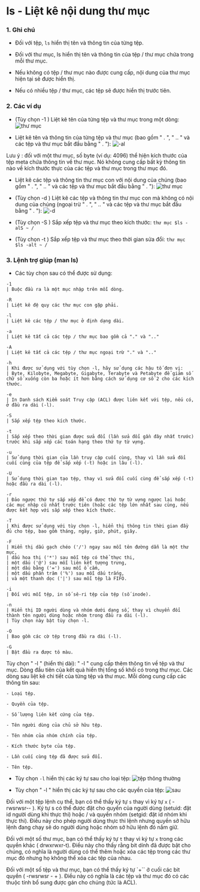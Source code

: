 ﻿# ls - Liệt kê nội dung thư mục





### 1. Ghi chú
- Đối với tệp, `ls` hiển thị tên và thông tin của từng tệp.

- Đối với thư mục, ls hiển thị tên và thông tin của tệp / thư mục chứa trong mỗi thư mục.

- Nếu không có tệp / thư mục nào được cung cấp, nội dung của thư mục hiện tại sẽ được hiển thị.

- Nếu có nhiều tệp / thư mục, các tệp sẽ được hiển thị trước tiên.

### 2. Các ví dụ
- (Tùy chọn -1 ) Liệt kê tên của từng tệp và thư mục trong một dòng:
![thư mục](https://user-images.githubusercontent.com/84270045/142849147-bf88dfbb-cce9-4a97-8a3a-3a0b810ef218.png)

- Liệt kê tên và thông tin của từng tệp và thư mục (bao gồm " . ", " .. " và các tệp và thư mục bắt đầu bằng " . "):
![-al](https://user-images.githubusercontent.com/84270045/142849377-4c893b71-e999-4e6d-8075-a20f812d3c57.png)

Lưu ý : đối với một thư mục, số byte (ví dụ: 4096) thể hiện kích thước của tệp meta chứa thông tin về thư mục. Nó không cung cấp bất kỳ thông tin nào về kích thước thực của các tệp và thư mục trong thư mục đó.

- Liệt kê các tệp và thông tin thư mục con với nội dung của chúng (bao gồm " . ", " .. " và các tệp và thư mục bắt đầu bằng " . "):
![thư mục](https://user-images.githubusercontent.com/84270045/142849639-b159cc4c-9d90-47a4-b7f4-4b482c318c07.png)

- (Tùy chọn -d ) Liệt kê các tệp và thông tin thư mục con mà không có nội dung của chúng (ngoại trừ " . ", " .. " và các tệp và thư mục bắt đầu bằng " . "):
![-d](https://user-images.githubusercontent.com/84270045/142849825-5ee8c5db-998b-41f2-9619-de8c9d70b799.png)

- (Tùy chọn -S ) Sắp xếp tệp và thư mục theo kích thước: `thư mục $ls -alS ~ /`
- (Tùy chọn -t ) Sắp xếp tệp và thư mục theo thời gian sửa đổi: `thư mục $ls -alt ~ /`

### 3. Lệnh trợ giúp (man ls)
- Các tùy chọn sau có thể được sử dụng:
```
-1
| Buộc đầu ra là một mục nhập trên mỗi dòng.

-R
| Liệt kê đệ quy các thư mục con gặp phải.

-l
| Liệt kê các tệp / thư mục ở định dạng dài.

-a
| Liệt kê tất cả các tệp / thư mục bao gồm cả "." và ".."

-A
| Liệt kê tất cả các tệp / thư mục ngoại trừ "." và ".."

-h
| Khi được sử dụng với tùy chọn -l, hãy sử dụng các hậu tố đơn vị:
| Byte, Kilobyte, Megabyte, Gigabyte, Terabyte và Petabyte để giảm số chữ số xuống còn ba hoặc ít hơn bằng cách sử dụng cơ số 2 cho các kích thước.

-e
| In Danh sách Kiểm soát Truy cập (ACL) được liên kết với tệp, nếu có, ở đầu ra dài (-l).

-S
| Sắp xếp tệp theo kích thước.

-t
| Sắp xếp theo thời gian được sửa đổi (lần sửa đổi gần đây nhất trước) trước khi sắp xếp các toán hạng theo thứ tự từ vựng.

-u
| Sử dụng thời gian của lần truy cập cuối cùng, thay vì lần sửa đổi cuối cùng của tệp để sắp xếp (-t) hoặc in lâu (-l).

-U
| Sử dụng thời gian tạo tệp, thay vì sửa đổi cuối cùng để sắp xếp (-t) hoặc đầu ra dài (-l).

-r
| Đảo ngược thứ tự sắp xếp để có được thứ tự từ vựng ngược lại hoặc các mục nhập cũ nhất trước tiên (hoặc các tệp lớn nhất sau cùng, nếu được kết hợp với sắp xếp theo kích thước.

-T
| Khi được sử dụng với tùy chọn -l, hiển thị thông tin thời gian đầy đủ cho tệp, bao gồm tháng, ngày, giờ, phút, giây.

-F
| Hiển thị dấu gạch chéo ('/') ngay sau mỗi tên đường dẫn là một thư mục,
| dấu hoa thị ('*') sau mỗi tệp có thể thực thi,
| một dấu ('@') sau mỗi liên kết tượng trưng,
| một dấu bằng ('=') sau mỗi ổ cắm,
| một dấu phần trăm ('%') sau mỗi dấu trắng,
| và một thanh dọc ('|') sau mỗi tệp là FIFO.

-i
| Đối với mỗi tệp, in số sê-ri tệp của tệp (số inode).

-n
| Hiển thị ID người dùng và nhóm dưới dạng số, thay vì chuyển đổi thành tên người dùng hoặc nhóm trong đầu ra dài (-l).
| Tùy chọn này bật tùy chọn -l.

-O
| Bao gồm các cờ tệp trong đầu ra dài (-l).

-G
| Bật đầu ra được tô màu.
```

Tùy chọn " -l " (hiển thị dài):
" -l " cung cấp thêm thông tin về tệp và thư mục.
Dòng đầu tiên của kết quả hiển thị tổng số khối có trong thư mục.
Các dòng sau liệt kê chi tiết của từng tệp và thư mục.
Mỗi dòng cung cấp các thông tin sau:

    - Loại tệp.
    
    - Quyền của tệp.
    
    - Số lượng liên kết cứng của tệp.
    
    - Tên người dùng của chủ sở hữu tệp.
    
    - Tên nhóm của nhóm chính của tệp.
    
    - Kích thước byte của tệp.
    
    - Lần cuối cùng tệp đã được sửa đổi.
    
    - Tên tệp.
    
- Tùy chọn `-l` hiển thị các ký tự sau cho loại tệp:
![tệp thông thường](https://user-images.githubusercontent.com/84270045/142851281-c24bc7d3-a773-4375-8bf7-548868d2eaba.png)

- Tùy chọn " -l " hiển thị các ký tự sau cho các quyền của tệp:
![sau](https://user-images.githubusercontent.com/84270045/142851472-200c108f-4241-4216-ae04-c8653cb7956f.png)

Đối với một tệp lệnh cụ thể, bạn có thể thấy ký tự `s` thay vì ký tự `x` ( -rwsrwsr-- ). Ký tự s có thể được đặt cho quyền của người dùng (setuid: đặt id người dùng khi thực thi) hoặc / và quyền nhóm (setgid: đặt id nhóm khi thực thi). Điều này cho phép người dùng thực thi lệnh nhưng quyền sở hữu lệnh đang chạy sẽ do người dùng hoặc nhóm sở hữu lệnh đó nắm giữ.

Đối với một số thư mục, bạn có thể thấy ký tự `t` thay vì ký tự `x` trong các quyền khác ( drwxrwxr-t). Điều này cho thấy rằng bit dính đã được bật cho chúng, có nghĩa là người dùng có thể thêm hoặc xóa các tệp trong các thư mục đó nhưng họ không thể xóa các tệp của nhau.

Đối với một số tệp và thư mục, bạn có thể thấy ký tự `+`` ở cuối các bit quyền ( -rwsrwsr - + ). Điều này có nghĩa là các tệp và thư mục đó có các thuộc tính bổ sung được gán cho chúng (tức là ACL).

